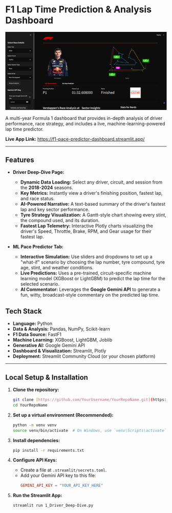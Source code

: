 # F1 Lap Time Prediction & Analysis Dashboard

![Dashboard Screenshot](assets/screenshot.png) 

A multi-year Formula 1 dashboard that provides in-depth analysis of driver performance, race strategy, and includes a live, machine-learning-powered lap time predictor.

**Live App Link:** https://f1-pace-predictor-dashboard.streamlit.app/

---

## Features

* **Driver Deep-Dive Page:**
    * **Dynamic Data Loading:** Select any driver, circuit, and session from the **2018-2024** seasons.
    * **Key Metrics:** Instantly view a driver's finishing position, fastest lap, and race status.
    * **AI-Powered Narrative:** A text-based summary of the driver's fastest lap and key sector performance.
    * **Tyre Strategy Visualization:** A Gantt-style chart showing every stint, the compound used, and its duration.
    * **Fastest Lap Telemetry:** Interactive Plotly charts visualizing the driver's Speed, Throttle, Brake, RPM, and Gear usage for their fastest lap.

* **ML Pace Predictor Tab:**
    * **Interactive Simulation:** Use sliders and dropdowns to set up a "what-if" scenario by choosing the lap number, tyre compound, tyre age, stint, and weather conditions.
    * **Live Predictions:** Uses a pre-trained, circuit-specific machine learning model (XGBoost or LightGBM) to predict the lap time for the selected scenario.
    * **AI Commentator:** Leverages the **Google Gemini API** to generate a fun, witty, broadcast-style commentary on the predicted lap time.

## Tech Stack

* **Language:** Python
* **Data & Analysis:** Pandas, NumPy, Scikit-learn
* **F1 Data Source:** FastF1
* **Machine Learning:** XGBoost, LightGBM, Joblib
* **Generative AI:** Google Gemini API
* **Dashboard & Visualization:** Streamlit, Plotly
* **Deployment:** Streamlit Community Cloud (or your chosen platform)

---

## Local Setup & Installation

1.  **Clone the repository:**
    ```bash
    git clone [https://github.com/YourUsername/YourRepoName.git](https://github.com/YourUsername/YourRepoName.git)
    cd YourRepoName
    ```

2.  **Set up a virtual environment (Recommended):**
    ```bash
    python -m venv venv
    source venv/bin/activate  # On Windows, use `venv\Scripts\activate`
    ```

3.  **Install dependencies:**
    ```bash
    pip install -r requirements.txt
    ```

4.  **Configure API Keys:**
    * Create a file at `.streamlit/secrets.toml`.
    * Add your Gemini API key to this file:
        ```toml
        GEMINI_API_KEY = "YOUR_API_KEY_HERE"
        ```

5.  **Run the Streamlit App:**
    ```bash
    streamlit run 1_Driver_Deep-Dive.py
    ```